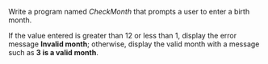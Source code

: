 Write a program named _CheckMonth_ that prompts a user to enter a birth month.

If the value entered is greater than 12 or less than 1, display the error message **Invalid month**; otherwise, display the valid month with a message such as **3 is a valid month**.
